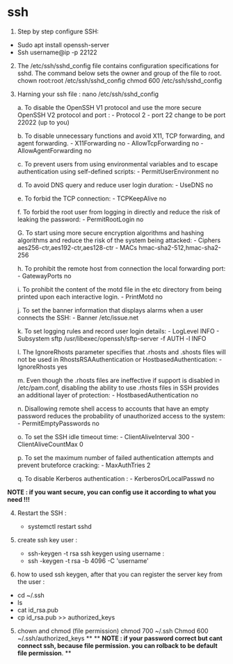 # ssh
1. Step by step configure SSH:
 - Sudo apt install openssh-server
 - Ssh username@ip -p 22122 
2. The /etc/ssh/sshd_config file contains configuration specifications for sshd. The
command below sets the owner and group of the file to root.
chown root:root /etc/ssh/sshd_config
chmod 600 /etc/ssh/sshd_config
3. Harning your ssh file : nano /etc/ssh/sshd_config

    a. To disable the OpenSSH V1 protocol and use the more secure OpenSSH V2
       protocol and port :
       - Protocol 2
       - port 22 change to be port 22022 (up to you)

    b. To disable unnecessary functions and avoid X11, TCP forwarding, and agent
        forwarding.
        - X11Forwarding no
        - AllowTcpForwarding no
        - AllowAgentForwarding no


     c. To prevent users from using environmental variables and to escape authentication
        using self-defined scripts:
        - PermitUserEnvironment no


     d. To avoid DNS query and reduce user login duration:
        - UseDNS no


     e. To forbid the TCP connection:
        - TCPKeepAlive no


     f. To forbid the root user from logging in directly and reduce the risk of leaking the
         password:
        - PermitRootLogin no


     G. To start using more secure encryption algorithms and hashing algorithms and
        reduce the risk of the system being attacked:
        - Ciphers aes256-ctr,aes192-ctr,aes128-ctr
        - MACs hmac-sha2-512,hmac-sha2-256


    h. To prohibit the remote host from connection the local forwarding port:
        - GatewayPorts no


    i. To prohibit the content of the motd file in the etc directory from being printed upon
        each interactive login.
        - PrintMotd no


    j. To set the banner information that displays alarms when a user connects the SSH:
        - Banner /etc/issue.net


    k. To set logging rules and record user login details:
        - LogLevel INFO
        - Subsystem sftp /usr/libexec/openssh/sftp-server -f AUTH -l INFO


    l. The IgnoreRhosts parameter specifies that .rhosts and .shosts files will not be used
       in RhostsRSAAuthentication or HostbasedAuthentication:
        - IgnoreRhosts yes


    m. Even though the .rhosts files are ineffective if support is disabled in /etc/pam.conf,
        disabling the ability to use .rhosts files in SSH provides an additional layer of protection:
        - HostbasedAuthentication no


    n. Disallowing remote shell access to accounts that have an empty password reduces the probability of unauthorized access to          the system:
        - PermitEmptyPasswords no


    o. To set the SSH idle timeout time:
        - ClientAliveInterval 300
        - ClientAliveCountMax 0


    p. To set the maximum number of failed authentication attempts and prevent bruteforce cracking:
        - MaxAuthTries 2


    q. To disable Kerberos authentication :
        - KerberosOrLocalPasswd no


**NOTE : if you want secure, you can config use it according to what you need !!!**

4. Restart the SSH :
    - systemctl restart sshd
5. create ssh key user : 
    - ssh-keygen -t rsa
  ssh keygen using username :
    - ssh -keygen -t rsa -b 4096 -C 'username'

4. how to used ssh keygen, after that you can register the server key from the user :
  - cd ~/.ssh
  - ls
  - cat id_rsa.pub 
  - cp id_rsa.pub >> authorized_keys
5. chown and chmod (file permission) 
    chmod 700 ~/.ssh
    Chmod 600 ~/.ssh/authorized_keys
    **
** **NOTE : if your password correct but cant connect ssh, because file permission. you can rolback to be default file permission**.
**
